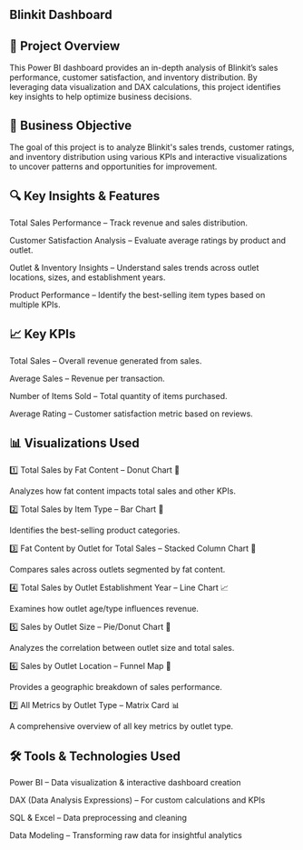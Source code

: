 ## Blinkit Dashboard

## 🚀 Project Overview
This Power BI dashboard provides an in-depth analysis of Blinkit’s sales performance, customer satisfaction, and inventory distribution. By leveraging data visualization and DAX calculations, this project identifies key insights to help optimize business decisions.

## 🎯 Business Objective
The goal of this project is to analyze Blinkit's sales trends, customer ratings, and inventory distribution using various KPIs and interactive visualizations to uncover patterns and opportunities for improvement.

## 🔍 Key Insights & Features
Total Sales Performance – Track revenue and sales distribution.

Customer Satisfaction Analysis – Evaluate average ratings by product and outlet.

Outlet & Inventory Insights – Understand sales trends across outlet locations, sizes, and establishment years.

Product Performance – Identify the best-selling item types based on multiple KPIs.

## 📈 Key KPIs
Total Sales – Overall revenue generated from sales.

Average Sales – Revenue per transaction.

Number of Items Sold – Total quantity of items purchased.

Average Rating – Customer satisfaction metric based on reviews.

## 📊 Visualizations Used
1️⃣ Total Sales by Fat Content – Donut Chart 🥛

Analyzes how fat content impacts total sales and other KPIs.

2️⃣ Total Sales by Item Type – Bar Chart 🍞

Identifies the best-selling product categories.

3️⃣ Fat Content by Outlet for Total Sales – Stacked Column Chart 🏪

Compares sales across outlets segmented by fat content.

4️⃣ Total Sales by Outlet Establishment Year – Line Chart 📈

Examines how outlet age/type influences revenue.

5️⃣ Sales by Outlet Size – Pie/Donut Chart 🏢

Analyzes the correlation between outlet size and total sales.

6️⃣ Sales by Outlet Location – Funnel Map 📍

Provides a geographic breakdown of sales performance.

7️⃣ All Metrics by Outlet Type – Matrix Card 📊

A comprehensive overview of all key metrics by outlet type.

## 🛠️ Tools & Technologies Used
Power BI – Data visualization & interactive dashboard creation

DAX (Data Analysis Expressions) – For custom calculations and KPIs

SQL & Excel – Data preprocessing and cleaning

Data Modeling – Transforming raw data for insightful analytics
